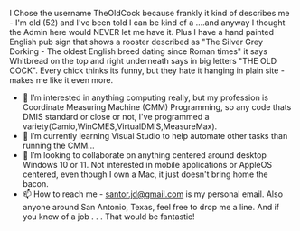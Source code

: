   I Chose the username TheOldCock because frankly it kind of describes me - I'm old (52) and I've been told I can be kind of a ....and anyway I thought the Admin here would NEVER let me have it.  Plus I have a hand painted English pub sign that shows a rooster described as "The Silver Grey Dorking - The oldest English breed dating since Roman times" it says Whitbread on the top and right underneath says in big letters "THE OLD COCK".  Every chick thinks its funny, but they hate it hanging in plain site  -  makes me like it even more.
- 👀 I’m interested in anything computing really, but my profession is Coordinate Measuring Machine (CMM) Programming, so any code thats DMIS standard or close or not, I've programmed a variety(Camio,WinCMES,VirtualDMIS,MeasureMax).
- 🌱 I’m currently learning Visual Studio to help automate other tasks than running the CMM...
- 💞️ I’m looking to collaborate on anything centered around desktop Windows 10 or 11.  Not interested in mobile applications or AppleOS centered, even though I own a Mac, it just doesn't bring home the bacon.
- 📫 How to reach me - santor.jd@gmail.com is my personal email.  Also anyone around San Antonio, Texas, feel free to drop me a line.  And if you know of a job . . .
That would be fantastic!

<!---
TheOldCock/TheOldCock is a ✨ special ✨ repository because its `README.md` (this file) appears on your GitHub profile.
You can click the Preview link to take a look at your changes.
--->
